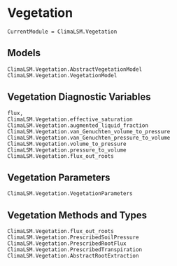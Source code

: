 # Vegetation

```@meta
CurrentModule = ClimaLSM.Vegetation
```
## Models

```@docs
ClimaLSM.Vegetation.AbstractVegetationModel
ClimaLSM.Vegetation.VegetationModel
```

## Vegetation Diagnostic Variables

```@docs
flux,
ClimaLSM.Vegetation.effective_saturation
ClimaLSM.Vegetation.augmented_liquid_fraction
ClimaLSM.Vegetation.van_Genuchten_volume_to_pressure
ClimaLSM.Vegetation.van_Genuchten_pressure_to_volume
ClimaLSM.Vegetation.volume_to_pressure
ClimaLSM.Vegetation.pressure_to_volume
ClimaLSM.Vegetation.flux_out_roots
```

## Vegetation Parameters

```@docs
ClimaLSM.Vegetation.VegetationParameters
```

## Vegetation Methods and Types

```@docs
ClimaLSM.Vegetation.flux_out_roots
ClimaLSM.Vegetation.PrescribedSoilPressure
ClimaLSM.Vegetation.PrescribedRootFlux
ClimaLSM.Vegetation.PrescribedTranspiration
ClimaLSM.Vegetation.AbstractRootExtraction
```
